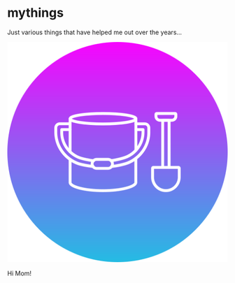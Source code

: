 # mythings
Just various things that have helped me out over the years...

![](images/sandbox-icon.png?raw=true)

Hi Mom!